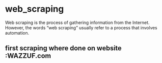 # web_scraping
Web scraping is the process of gathering information from the Internet. However, the words “web scraping” usually refer to a process that involves automation. 
## first scraping where done on website :WAZZUF.com